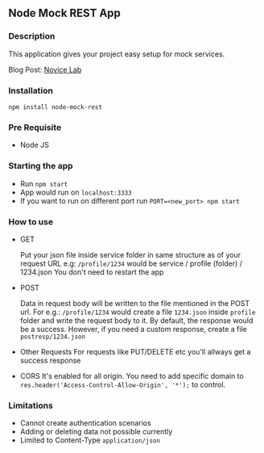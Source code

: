 ## Node Mock REST App

### Description
This application gives your project easy setup for mock services.

Blog Post: [Novice Lab](http://novicelab.org/project/stub-services-runner-in-node-js/535/)

### Installation

``npm install node-mock-rest``

### Pre Requisite
* Node JS

### Starting the app
* Run ``npm start``
* App would run on ``localhost:3333``
* If you want to run on different port run ``PORT=<new_port> npm start``

### How to use
* GET

  Put your json file inside service folder in same structure as of your request URL
e.g: ``/profile/1234`` would be service / profile (folder) / 1234.json
You don't need to restart the app


* POST

  Data in request body will be written to the file mentioned in the POST url. For e.g.: ``/profile/1234`` would create a file ``1234.json`` inside ``profile`` folder and write the request body to it. By default, the response would be a success. However, if you need a custom response, create a file ``postresp/1234.json``


* Other Requests
For requests like PUT/DELETE etc you'll allways get a success response

* CORS
It's enabled for all origin. You need to add specific domain to ``res.header('Access-Control-Allow-Origin', '*');`` to control.

### Limitations
* Cannot create authentication scenarios
* Adding or deleting data not possible currently
* Limited to Content-Type ``application/json``
